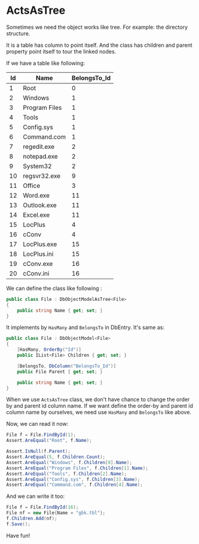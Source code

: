 ActsAsTree
==========

Sometimes we need the object works like tree. For example: the directory structure.

It is a table has column to point itself. And the class has children and parent property point itself to tour the linked nodes.

If we have a table like following:

| Id  | Name          | BelongsTo_Id |
| --- | ------------- | ------------ |
| 1   | Root          | 0            |
| 2   | Windows       | 1            |
| 3   | Program Files | 1            |
| 4   | Tools         | 1            |
| 5   | Config.sys    | 1            |
| 6   | Command.com   | 1            |
| 7   | regedit.exe   | 2            |
| 8   | notepad.exe   | 2            |
| 9   | System32      | 2            |
| 10  | regsvr32.exe  | 9            |
| 11  | Office        | 3            |
| 12  | Word.exe      | 11           |
| 13  | Outlook.exe   | 11           |
| 14  | Excel.exe     | 11           |
| 15  | LocPlus       | 4            |
| 16  | cConv         | 4            |
| 17  | LocPlus.exe   | 15           |
| 18  | LocPlus.ini   | 15           |
| 19  | cConv.exe     | 16           |
| 20  | cConv.ini     | 16           |

We can define the class like following :

````c#
public class File : DbObjectModelAsTree<File>
{
    public string Name { get; set; }
}
````

It implements by ``HasMany`` and ``BelongsTo`` in DbEntry. It's same as:

````c#
public class File : DbObjectModel<File>
{
    [HasMany, OrderBy("Id")]
    public IList<File> Children { get; set; }

    [BelongsTo, DbColumn("BelongsTo_Id")]
    public File Parent { get; set; }

    public string Name { get; set; }
}
````

When we use ``ActsAsTree`` class, we don't have chance to change the order by and parent id column name. If we want define the order-by and parent id column name by ourselves, we need use ``HasMany`` and ``BelongsTo`` like above.

Now, we can read it now:

````c#
File f = File.FindById(1);
Assert.AreEqual("Root", f.Name);

Assert.IsNull(f.Parent);
Assert.AreEqual(5, f.Children.Count);
Assert.AreEqual("Windows", f.Children[0].Name);
Assert.AreEqual("Program Files", f.Children[1].Name);
Assert.AreEqual("Tools", f.Children[2].Name);
Assert.AreEqual("Config.sys", f.Children[3].Name);
Assert.AreEqual("Command.com", f.Children[4].Name);
````

And we can write it too:

````c#
File f = File.FindById(16);
File nf = new File{Name = "gbk.tbl"};
f.Children.Add(nf);
f.Save();
````

Have fun!
